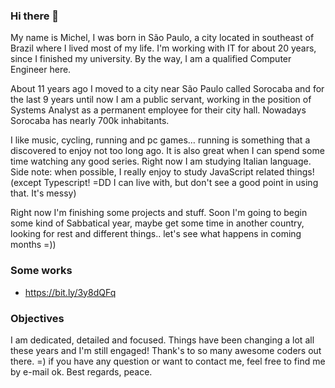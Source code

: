 ### Hi there 👋

My name is Michel, I was born in São Paulo, a city located in southeast of Brazil where I lived most of my life. I'm working with IT for about 20 years, since I finished my university. By the way, I am a qualified Computer Engineer here.

About 11 years ago I moved to a city near São Paulo called Sorocaba and for the last 9 years until now I am a public servant, working in the position of Systems Analyst as a permanent employee for their city hall. Nowadays Sorocaba has nearly 700k inhabitants.

I like music, cycling, running and pc games… running is something that a discovered to enjoy not too long ago. It is also great when I can spend some time watching any good series. Right now I am studying Italian language. Side note: when possible, I really enjoy to study JavaScript related things! (except Typescript! =DD I can live with, but don't see a good point in using that. It's messy)

Right now I'm finishing some projects and stuff. Soon I'm going to begin some kind of Sabbatical year, maybe get some time in another country, looking for rest and different things.. let's see what happens in coming months =))

### Some works

  - https://bit.ly/3y8dQFq

### Objectives

I am dedicated, detailed and focused. Things have been changing a lot all these years and I'm still engaged! Thank's to so many awesome coders out there. =) if you have any question or want to contact me, feel free to find me by e-mail ok. Best regards, peace.

